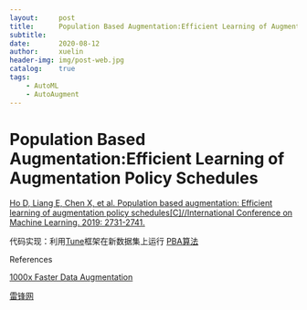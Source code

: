```yaml
---
layout:		post
title:      Population Based Augmentation:Efficient Learning of Augmentation Policy Schedules
subtitle:	
date:       2020-08-12
author:     xuelin
header-img: img/post-web.jpg
catalog:    true
tags:
    - AutoML
    - AutoAugment
---
```


# Population Based Augmentation:Efficient Learning of Augmentation Policy Schedules

[Ho D, Liang E, Chen X, et al. Population based augmentation: Efficient learning of augmentation policy schedules[C]//International Conference on Machine Learning. 2019: 2731-2741.](https://arxiv.org/abs/1905.05393.pdf)

代码实现：利用[Tune](https://ray.readthedocs.io/en/latest/tune.html)框架在新数据集上运行 [PBA算法](https://github.com/arcelien/pba)



References

[1000x Faster Data Augmentation](https://bair.berkeley.edu/blog/2019/06/07/data_aug/)

[雷锋网](https://www.leiphone.com/news/201906/gfpjijbKYjpKQfE2.html)